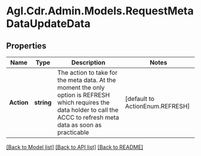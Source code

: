 # Agl.Cdr.Admin.Models.RequestMetaDataUpdateData

## Properties

Name | Type | Description | Notes
------------ | ------------- | ------------- | -------------
**Action** | **string** | The action to take for the meta data. At the moment the only option is REFRESH which requires the data holder to call the ACCC to refresh meta data as soon as practicable | [default to ActionEnum.REFRESH]

[[Back to Model list]](../README.md#documentation-for-models) [[Back to API list]](../README.md#documentation-for-api-endpoints) [[Back to README]](../README.md)

